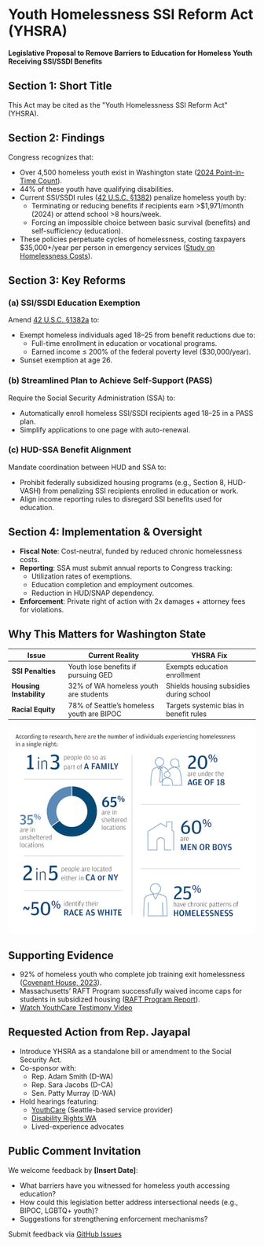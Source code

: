 # Youth Homelessness SSI Reform Act (YHSRA)

**Legislative Proposal to Remove Barriers to Education for Homeless Youth Receiving SSI/SSDI Benefits**

## Section 1: Short Title
This Act may be cited as the "Youth Homelessness SSI Reform Act" (YHSRA).

## Section 2: Findings
Congress recognizes that:

- Over 4,500 homeless youth exist in Washington state ([2024 Point-in-Time Count](https://kcrha.org/wp-content/uploads/2025/05/Point-in-Time-Count-2024_King-County_final.pdf)).
- 44% of these youth have qualifying disabilities.
- Current SSI/SSDI rules ([42 U.S.C. §1382](https://www.law.cornell.edu/uscode/text/42/1382)) penalize homeless youth by:
  - Terminating or reducing benefits if recipients earn >$1,971/month (2024) or attend school >8 hours/week.
  - Forcing an impossible choice between basic survival (benefits) and self-sufficiency (education).
- These policies perpetuate cycles of homelessness, costing taxpayers $35,000+/year per person in emergency services ([Study on Homelessness Costs](https://pmc.ncbi.nlm.nih.gov/articles/PMC8863642/)).

## Section 3: Key Reforms

### (a) SSI/SSDI Education Exemption
Amend [42 U.S.C. §1382a](https://www.law.cornell.edu/uscode/text/42/1382a) to:

- Exempt homeless individuals aged 18–25 from benefit reductions due to:
  - Full-time enrollment in education or vocational programs.
  - Earned income ≤ 200% of the federal poverty level ($30,000/year).
- Sunset exemption at age 26.

### (b) Streamlined Plan to Achieve Self-Support (PASS)
Require the Social Security Administration (SSA) to:

- Automatically enroll homeless SSI/SSDI recipients aged 18–25 in a PASS plan.
- Simplify applications to one page with auto-renewal.

### (c) HUD-SSA Benefit Alignment
Mandate coordination between HUD and SSA to:

- Prohibit federally subsidized housing programs (e.g., Section 8, HUD-VASH) from penalizing SSI recipients enrolled in education or work.
- Align income reporting rules to disregard SSI benefits used for education.

## Section 4: Implementation & Oversight

- **Fiscal Note**: Cost-neutral, funded by reduced chronic homelessness costs.
- **Reporting**: SSA must submit annual reports to Congress tracking:
  - Utilization rates of exemptions.
  - Education completion and employment outcomes.
  - Reduction in HUD/SNAP dependency.
- **Enforcement**: Private right of action with 2x damages + attorney fees for violations.

## Why This Matters for Washington State

| Issue              | Current Reality                              | YHSRA Fix                                |
|--------------------|----------------------------------------------|------------------------------------------|
| **SSI Penalties**  | Youth lose benefits if pursuing GED          | Exempts education enrollment             |
| **Housing Instability** | 32% of WA homeless youth are students   | Shields housing subsidies during school  |
| **Racial Equity**  | 78% of Seattle’s homeless youth are BIPOC   | Targets systemic bias in benefit rules   |

[![Homeless Youth Statistics](images/homeless-youth-stats.png)](https://www.jpmorgan.com/content/dam/jpm/securities/images/article-images/Homelessness-infographic-1800-v02.png)

## Supporting Evidence
- 92% of homeless youth who complete job training exit homelessness ([Covenant House, 2023](https://www.covenanthouse.org/)).
- Massachusetts’ RAFT Program successfully waived income caps for students in subsidized housing ([RAFT Program Report](https://www.metrohousingboston.org/about/policy-reports-and-publications/)).
- [Watch YouthCare Testimony Video](https://youtube.com/youthcare-testimony)

## Requested Action from Rep. Jayapal
- Introduce YHSRA as a standalone bill or amendment to the Social Security Act.
- Co-sponsor with:
  - Rep. Adam Smith (D-WA)
  - Rep. Sara Jacobs (D-CA)
  - Sen. Patty Murray (D-WA)
- Hold hearings featuring:
  - [YouthCare](https://youthcare.org) (Seattle-based service provider)
  - [Disability Rights WA](https://www.disabilityrightswa.org)
  - Lived-experience advocates

## Public Comment Invitation
We welcome feedback by **[Insert Date]**:

- What barriers have you witnessed for homeless youth accessing education?
- How could this legislation better address intersectional needs (e.g., BIPOC, LGBTQ+ youth)?
- Suggestions for strengthening enforcement mechanisms?

Submit feedback via [GitHub Issues](https://github.com/username/LegislationDraft2025/issues)
